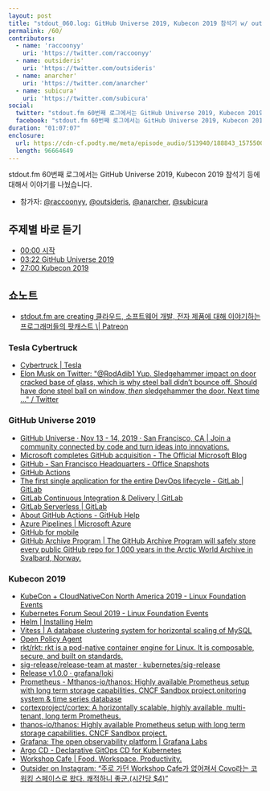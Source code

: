 ```yaml
---
layout: post
title: "stdout_060.log: GitHub Universe 2019, Kubecon 2019 참석기 w/ outsider, anarcher, subicura"
permalink: /60/
contributors:
  - name: 'raccoonyy'
    uri: 'https://twitter.com/raccoonyy'
  - name: outsideris'
    uri: 'https://twitter.com/outsideris'
  - name: anarcher'
    uri: 'https://twitter.com/anarcher'
  - name: subicura'
    uri: 'https://twitter.com/subicura'
social:
  twitter: "stdout.fm 60번째 로그에서는 GitHub Universe 2019, Kubecon 2019 참석기 등에 대해서 이야기를 나눴습니다."
  facebook: "stdout.fm 60번째 로그에서는 GitHub Universe 2019, Kubecon 2019 참석기 등에 대해서 이야기를 나눴습니다."
duration: "01:07:07"
enclosure:
  url: https://cdn-cf.podty.me/meta/episode_audio/513940/188843_1575500297049.mp3
  length: 96664649
---
```


stdout.fm 60번째 로그에서는 GitHub Universe 2019, Kubecon 2019 참석기 등에 대해서 이야기를 나눴습니다.

* 참가자: [@raccoonyy][rac], [@outsideris][out], [@anarcher][ana], [@subicura][sub]

[rac]: https://twitter.com/raccoonyy
[out]: https://twitter.com/outsideris
[ana]: https://twitter.com/anarcher
[sub]: https://twitter.com/subicura

## 주제별 바로 듣기

* <a href="#" onclick="jumpPlayer(20.0); return false;">00:00 시작</a>
* <a href="#" onclick="jumpPlayer(202.0); return false;">03:22 GitHub Universe 2019</a>
* <a href="#" onclick="jumpPlayer(1620.0); return false;">27:00 Kubecon 2019</a>

## 쇼노트
* [stdout.fm are creating 클라우드, 소프트웨어 개발, 전자 제품에 대해 이야기하는 프로그래머들의 팟캐스트 \\| Patreon](https://www.patreon.com/stdoutfm)

### Tesla Cybertruck
* [Cybertruck \| Tesla](https://www.tesla.com/cybertruck)
* [Elon Musk on Twitter: "@RodAdib1 Yup. Sledgehammer impact on door cracked base of glass, which is why steel ball didn’t bounce off. Should have done steel ball on window, *then* sledgehammer the door. Next time …" / Twitter](https://twitter.com/elonmusk/status/1198772995021406209?ref_src=twsrc%5Etfw)

### GitHub Universe 2019
* [GitHub Universe · Nov 13 - 14, 2019 · San Francisco, CA \| Join a community connected by code and turn ideas into innovations.](https://githubuniverse.com/)
* [Microsoft completes GitHub acquisition - The Official Microsoft Blog](https://blogs.microsoft.com/blog/2018/10/26/microsoft-completes-github-acquisition/)
* [GitHub - San Francisco Headquarters - Office Snapshots](https://officesnapshots.com/2015/04/06/github-san-francisco-headquarters/)
* [GitHub Actions](https://github.com/features/actions)
* [The first single application for the entire DevOps lifecycle - GitLab \| GitLab](https://about.gitlab.com/)
* [GitLab Continuous Integration & Delivery \| GitLab](https://about.gitlab.com/product/continuous-integration/)
* [GitLab Serverless \| GitLab](https://about.gitlab.com/product/serverless/)
* [About GitHub Actions - GitHub Help](https://help.github.com/en/actions/automating-your-workflow-with-github-actions/about-github-actions)
* [Azure Pipelines \| Microsoft Azure](https://azure.microsoft.com/en-us/services/devops/pipelines/)
* [GitHub for mobile](https://github.com/mobile)
* [GitHub Archive Program \| The GitHub Archive Program will safely store every public GitHub repo for 1,000 years in the Arctic World Archive in Svalbard, Norway.](https://archiveprogram.github.com/)

### Kubecon 2019
* [KubeCon + CloudNativeCon North America 2019 - Linux Foundation Events](https://events19.linuxfoundation.org/events/kubecon-cloudnativecon-north-america-2019/)
* [Kubernetes Forum Seoul 2019 - Linux Foundation Events](https://events19.linuxfoundation.org/events/kubernetes-forum-seoul-2019/)
* [Helm \| Installing Helm](https://helm.sh/docs/intro/install/)
* [Vitess \| A database clustering system for horizontal scaling of MySQL](https://vitess.io/)
* [Open Policy Agent](https://www.openpolicyagent.org/)
* [rkt/rkt: rkt is a pod-native container engine for Linux. It is composable, secure, and built on standards.](https://github.com/rkt/rkt)
* [sig-release/release-team at master · kubernetes/sig-release](https://github.com/kubernetes/sig-release/tree/master/release-team)
* [Release v1.0.0 · grafana/loki](https://github.com/grafana/loki/releases/tag/v1.0.0)
* [Prometheus - Mthanos-io/thanos: Highly available Prometheus setup with long term storage capabilities. CNCF Sandbox project.onitoring system & time series database](https://prometheus.io/)
* [cortexproject/cortex: A horizontally scalable, highly available, multi-tenant, long term Prometheus.](https://github.com/cortexproject/cortex)
* [thanos-io/thanos: Highly available Prometheus setup with long term storage capabilities. CNCF Sandbox project.](https://github.com/thanos-io/thanos)
* [Grafana: The open observability platform \| Grafana Labs](https://grafana.com/)
* [Argo CD - Declarative GitOps CD for Kubernetes](https://argoproj.github.io/argo-cd/)
* [Workshop Cafe \| Food. Workspace. Productivity.](https://www.workshopcafe.com/)
* [Outsider on Instagram: “주로 가던 Workshop Cafe가 없어져서 Covo라는 코워킹 스페이스로 왔다. 쾌적하니 좋군.(시간당 $4)”](https://www.instagram.com/p/B4xojA4FblL/?igshid=ucoctx7x4xcw)
